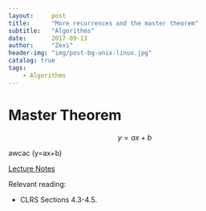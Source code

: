 ```yaml
---
layout:     post
title:      "More recurrences and the master theorem"
subtitle:   "Algorithms"
date:       2017-09-13
author:     "Zexi"
header-img: "img/post-bg-unix-linux.jpg"
catalog: true
tags:
    - Algorithms
---
```


# Master Theorem

$$y=ax+b$$



awcac \(y=ax+b\)



[Lecture Notes](/blog/docs/algorithms/CS161Lecture02.pdf)

Relevant reading:

* CLRS Sections 4.3-4.5.